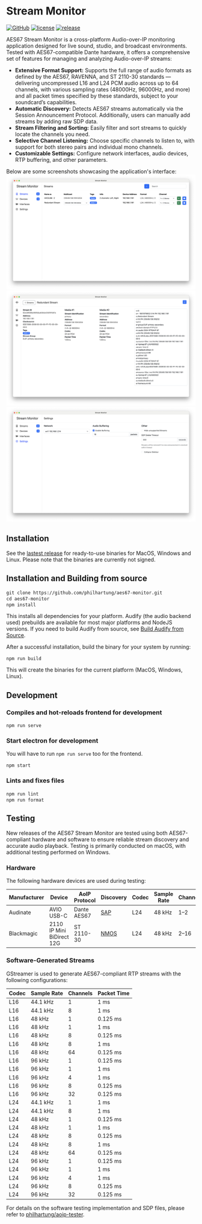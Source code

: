 # Stream Monitor

[![GitHub](https://img.shields.io/github/stars/philhartung/aes67-monitor?style=flat&label=GitHub%20%E2%AD%90)](https://github.com/philhartung/aes67-monitor)
[![license](https://img.shields.io/github/license/philhartung/aes67-monitor.svg)](https://github.com/philhartung/aes67-monitor?tab=MIT-1-ov-file)
[![release](https://img.shields.io/github/v/release/philhartung/aes67-monitor?display_name=tag)](https://github.com/philhartung/aes67-monitor/releases/latest)

AES67 Stream Monitor is a cross-platform Audio-over-IP monitoring application designed for live sound, studio, and broadcast environments. Tested with AES67-compatible Dante hardware, it offers a comprehensive set of features for managing and analyzing Audio-over-IP streams:

- **Extensive Format Support:** Supports the full range of audio formats as defined by the AES67, RAVENNA, and ST 2110-30 standards — delivering uncompressed L16 and L24 PCM audio across up to 64 channels, with various sampling rates (48000Hz, 96000Hz, and more) and all packet times specified by these standards, subject to your soundcard’s capabilities.
- **Automatic Discovery:** Detects AES67 streams automatically via the Session Announcement Protocol. Additionally, users can manually add streams by adding raw SDP data.
- **Stream Filtering and Sorting:** Easily filter and sort streams to quickly locate the channels you need.
- **Selective Channel Listening:** Choose specific channels to listen to, with support for both stereo pairs and individual mono channels.
- **Customizable Settings:** Configure network interfaces, audio devices, RTP buffering, and other parameters.

Below are some screenshots showcasing the application's interface:
![Screenshot](.doc/streams.png "Screenshot of streams overview page")
![Screenshot](.doc/details.png "Screenshot of stream details page")
![Screenshot](.doc/settings.png "Screenshot of settings page")

## Installation

See the [lastest release](https://github.com/philhartung/aes67-monitor/releases/latest) for ready-to-use binaries for MacOS, Windows and Linux. Please note that the binaries are currently not signed.

## Installation and Building from source

```
git clone https://github.com/philhartung/aes67-monitor.git
cd aes67-monitor
npm install
```

This installs all dependencies for your platform. Audify (the audio backend used) prebuilds are available for most major platforms and NodeJS versions. If you need to build Audify from source, see [Build Audify from Source](https://github.com/almoghamdani/audify#requirements-for-source-build).

After a successful installation, build the binary for your system by running:

```
npm run build
```

This will create the binaries for the current platform (MacOS, Windows, Linux).

## Development

### Compiles and hot-reloads frontend for development

```
npm run serve
```

### Start electron for development

You will have to run `npm run serve` too for the frontend.

```
npm start
```

### Lints and fixes files

```
npm run lint
npm run format
```

## Testing

New releases of the AES67 Stream Monitor are tested using both AES67-compliant hardware and software to ensure reliable stream discovery and accurate audio playback. Testing is primarily conducted on macOS, with additional testing performed on Windows.

### Hardware

The following hardware devices are used during testing:

| Manufacturer | Device                    | AoIP Protocol | Discovery                                            | Codec | Sample Rate | Channels | Packet Time |
| ------------ | ------------------------- | ------------- | ---------------------------------------------------- | ----- | ----------- | -------- | ----------- |
| Audinate     | AVIO USB-C                | Dante AES67   | [SAP](https://datatracker.ietf.org/doc/html/rfc2974) | L24   | 48 kHz      | 1–2      | 1 ms        |
| Blackmagic   | 2110 IP Mini BiDirect 12G | ST 2110-30    | [NMOS](https://specs.amwa.tv/nmos/)                  | L24   | 48 kHz      | 2–16     | 0.125 ms    |

### Software-Generated Streams

GStreamer is used to generate AES67-compliant RTP streams with the following configurations:

| Codec | Sample Rate | Channels | Packet Time |
| ----- | ----------- | -------- | ----------- |
| L16   | 44.1 kHz    | 1        | 1 ms        |
| L16   | 44.1 kHz    | 8        | 1 ms        |
| L16   | 48 kHz      | 1        | 0.125 ms    |
| L16   | 48 kHz      | 1        | 1 ms        |
| L16   | 48 kHz      | 8        | 0.125 ms    |
| L16   | 48 kHz      | 8        | 1 ms        |
| L16   | 48 kHz      | 64       | 0.125 ms    |
| L16   | 96 kHz      | 1        | 0.125 ms    |
| L16   | 96 kHz      | 1        | 1 ms        |
| L16   | 96 kHz      | 4        | 1 ms        |
| L16   | 96 kHz      | 8        | 0.125 ms    |
| L16   | 96 kHz      | 32       | 0.125 ms    |
| L24   | 44.1 kHz    | 1        | 1 ms        |
| L24   | 44.1 kHz    | 8        | 1 ms        |
| L24   | 48 kHz      | 1        | 0.125 ms    |
| L24   | 48 kHz      | 1        | 1 ms        |
| L24   | 48 kHz      | 8        | 0.125 ms    |
| L24   | 48 kHz      | 8        | 1 ms        |
| L24   | 48 kHz      | 64       | 0.125 ms    |
| L24   | 96 kHz      | 1        | 0.125 ms    |
| L24   | 96 kHz      | 1        | 1 ms        |
| L24   | 96 kHz      | 4        | 1 ms        |
| L24   | 96 kHz      | 8        | 0.125 ms    |
| L24   | 96 kHz      | 32       | 0.125 ms    |

For details on the software testing implementation and SDP files, please refer to [philhartung/aoip-tester](https://github.com/philhartung/aoip-tester).
